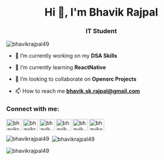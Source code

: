 <h1 align="center">Hi 👋, I'm Bhavik Rajpal</h1>
<h3 align="center">IT Student</h3>

<p align="left"> <img src="https://komarev.com/ghpvc/?username=bhavikrajpal49&label=Profile%20views&color=0e75b6&style=flat" alt="bhavikrajpal49" /> </p>

- 🔭 I’m currently working on my **DSA Skills**

- 🌱 I’m currently learning **ReactNative**

- 👯 I’m looking to collaborate on **Opensrc Projects**

- 📫 How to reach me **bhavik.sk.rajpal@gmail.com**

<h3 align="left">Connect with me:</h3>
<p align="left">
<a href="https://twitter.com/bhavikrajpal" target="blank"><img align="center" src="https://raw.githubusercontent.com/rahuldkjain/github-profile-readme-generator/master/src/images/icons/Social/twitter.svg" alt="bhavikrajpal" height="30" width="40" /></a>
<a href="https://linkedin.com/in/bhavikrajpal" target="blank"><img align="center" src="https://raw.githubusercontent.com/rahuldkjain/github-profile-readme-generator/master/src/images/icons/Social/linked-in-alt.svg" alt="bhavikrajpal" height="30" width="40" /></a>
<a href="https://instagram.com/bhavik_rajpal" target="blank"><img align="center" src="https://raw.githubusercontent.com/rahuldkjain/github-profile-readme-generator/master/src/images/icons/Social/instagram.svg" alt="bhavik_rajpal" height="30" width="40" /></a>
<a href="https://codeforces.com/profile/bhavik_93" target="blank"><img align="center" src="https://raw.githubusercontent.com/rahuldkjain/github-profile-readme-generator/master/src/images/icons/Social/codeforces.svg" alt="bhavik_93" height="30" width="40" /></a>
<a href="https://www.leetcode.com/bhavik_rajpal" target="blank"><img align="center" src="https://raw.githubusercontent.com/rahuldkjain/github-profile-readme-generator/master/src/images/icons/Social/leet-code.svg" alt="bhavik_rajpal" height="30" width="40" /></a>
<a href="https://auth.geeksforgeeks.org/user/bhavikskrajpal" target="blank"><img align="center" src="https://raw.githubusercontent.com/rahuldkjain/github-profile-readme-generator/master/src/images/icons/Social/geeks-for-geeks.svg" alt="bhavikskrajpal" height="30" width="40" /></a>
</p>

<p><img align="left" src="https://github-readme-stats.vercel.app/api/top-langs?username=bhavikrajpal49&show_icons=true&locale=en&layout=compact" alt="bhavikrajpal49" /></p>

<p>&nbsp;<img align="center" src="https://github-readme-stats.vercel.app/api?username=bhavikrajpal49&show_icons=true&locale=en" alt="bhavikrajpal49" /></p>

<p><img align="center" src="https://github-readme-streak-stats.herokuapp.com/?user=bhavikrajpal49&" alt="bhavikrajpal49" /></p>
